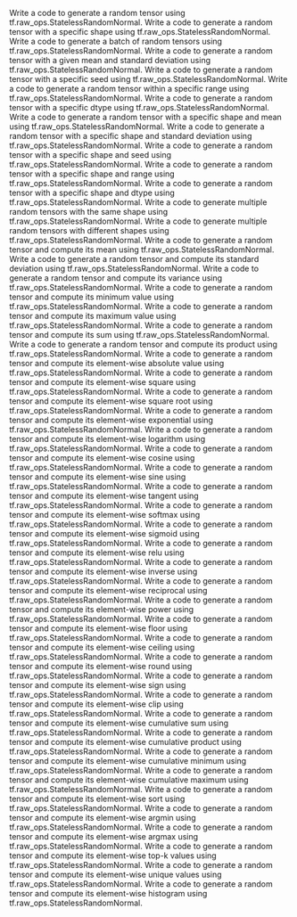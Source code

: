 Write a code to generate a random tensor using tf.raw_ops.StatelessRandomNormal.
Write a code to generate a random tensor with a specific shape using tf.raw_ops.StatelessRandomNormal.
Write a code to generate a batch of random tensors using tf.raw_ops.StatelessRandomNormal.
Write a code to generate a random tensor with a given mean and standard deviation using tf.raw_ops.StatelessRandomNormal.
Write a code to generate a random tensor with a specific seed using tf.raw_ops.StatelessRandomNormal.
Write a code to generate a random tensor within a specific range using tf.raw_ops.StatelessRandomNormal.
Write a code to generate a random tensor with a specific dtype using tf.raw_ops.StatelessRandomNormal.
Write a code to generate a random tensor with a specific shape and mean using tf.raw_ops.StatelessRandomNormal.
Write a code to generate a random tensor with a specific shape and standard deviation using tf.raw_ops.StatelessRandomNormal.
Write a code to generate a random tensor with a specific shape and seed using tf.raw_ops.StatelessRandomNormal.
Write a code to generate a random tensor with a specific shape and range using tf.raw_ops.StatelessRandomNormal.
Write a code to generate a random tensor with a specific shape and dtype using tf.raw_ops.StatelessRandomNormal.
Write a code to generate multiple random tensors with the same shape using tf.raw_ops.StatelessRandomNormal.
Write a code to generate multiple random tensors with different shapes using tf.raw_ops.StatelessRandomNormal.
Write a code to generate a random tensor and compute its mean using tf.raw_ops.StatelessRandomNormal.
Write a code to generate a random tensor and compute its standard deviation using tf.raw_ops.StatelessRandomNormal.
Write a code to generate a random tensor and compute its variance using tf.raw_ops.StatelessRandomNormal.
Write a code to generate a random tensor and compute its minimum value using tf.raw_ops.StatelessRandomNormal.
Write a code to generate a random tensor and compute its maximum value using tf.raw_ops.StatelessRandomNormal.
Write a code to generate a random tensor and compute its sum using tf.raw_ops.StatelessRandomNormal.
Write a code to generate a random tensor and compute its product using tf.raw_ops.StatelessRandomNormal.
Write a code to generate a random tensor and compute its element-wise absolute value using tf.raw_ops.StatelessRandomNormal.
Write a code to generate a random tensor and compute its element-wise square using tf.raw_ops.StatelessRandomNormal.
Write a code to generate a random tensor and compute its element-wise square root using tf.raw_ops.StatelessRandomNormal.
Write a code to generate a random tensor and compute its element-wise exponential using tf.raw_ops.StatelessRandomNormal.
Write a code to generate a random tensor and compute its element-wise logarithm using tf.raw_ops.StatelessRandomNormal.
Write a code to generate a random tensor and compute its element-wise cosine using tf.raw_ops.StatelessRandomNormal.
Write a code to generate a random tensor and compute its element-wise sine using tf.raw_ops.StatelessRandomNormal.
Write a code to generate a random tensor and compute its element-wise tangent using tf.raw_ops.StatelessRandomNormal.
Write a code to generate a random tensor and compute its element-wise softmax using tf.raw_ops.StatelessRandomNormal.
Write a code to generate a random tensor and compute its element-wise sigmoid using tf.raw_ops.StatelessRandomNormal.
Write a code to generate a random tensor and compute its element-wise relu using tf.raw_ops.StatelessRandomNormal.
Write a code to generate a random tensor and compute its element-wise inverse using tf.raw_ops.StatelessRandomNormal.
Write a code to generate a random tensor and compute its element-wise reciprocal using tf.raw_ops.StatelessRandomNormal.
Write a code to generate a random tensor and compute its element-wise power using tf.raw_ops.StatelessRandomNormal.
Write a code to generate a random tensor and compute its element-wise floor using tf.raw_ops.StatelessRandomNormal.
Write a code to generate a random tensor and compute its element-wise ceiling using tf.raw_ops.StatelessRandomNormal.
Write a code to generate a random tensor and compute its element-wise round using tf.raw_ops.StatelessRandomNormal.
Write a code to generate a random tensor and compute its element-wise sign using tf.raw_ops.StatelessRandomNormal.
Write a code to generate a random tensor and compute its element-wise clip using tf.raw_ops.StatelessRandomNormal.
Write a code to generate a random tensor and compute its element-wise cumulative sum using tf.raw_ops.StatelessRandomNormal.
Write a code to generate a random tensor and compute its element-wise cumulative product using tf.raw_ops.StatelessRandomNormal.
Write a code to generate a random tensor and compute its element-wise cumulative minimum using tf.raw_ops.StatelessRandomNormal.
Write a code to generate a random tensor and compute its element-wise cumulative maximum using tf.raw_ops.StatelessRandomNormal.
Write a code to generate a random tensor and compute its element-wise sort using tf.raw_ops.StatelessRandomNormal.
Write a code to generate a random tensor and compute its element-wise argmin using tf.raw_ops.StatelessRandomNormal.
Write a code to generate a random tensor and compute its element-wise argmax using tf.raw_ops.StatelessRandomNormal.
Write a code to generate a random tensor and compute its element-wise top-k values using tf.raw_ops.StatelessRandomNormal.
Write a code to generate a random tensor and compute its element-wise unique values using tf.raw_ops.StatelessRandomNormal.
Write a code to generate a random tensor and compute its element-wise histogram using tf.raw_ops.StatelessRandomNormal.